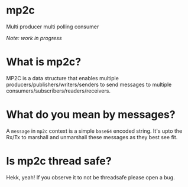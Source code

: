# mp2c
Multi producer multi polling consumer

_Note: work in progress_

# What is mp2c?
MP2C is a data structure that enables multiple producers/publishers/writers/senders to send messages to multiple consumers/subscribers/readers/receivers.

# What do you mean by messages?
A `message` in `mp2c` context is a simple `base64` encoded string. It's upto the Rx/Tx to marshall and unmarshall these messages as they best see fit.

# Is mp2c thread safe?
Hekk, yeah! If you observe it to not be threadsafe please open a bug.
